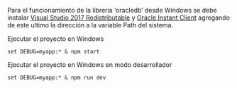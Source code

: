 Para el funcionamiento de la librería ‘oracledb’ desde Windows se debe instalar [Visual Studio 2017 Redistributable](https://support.microsoft.com/es-es/help/2977003/the-latest-supported-visual-c-downloads) y [Oracle Instant Client](https://www.oracle.com/database/technologies/instant-client.html) agregando de este ultimo la dirección a la variable Path del sistema. 

Ejecutar el proyecto en Windows
```console
set DEBUG=myapp:* & npm start
```
Ejecutar el proyecto en Windows en modo desarrollador
```console
set DEBUG=myapp:* & npm run dev
```